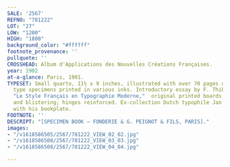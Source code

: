 ```yaml
---
SALE: '2567'
REFNO: "781222"
LOT: "27"
LOW: "1200"
HIGH: "1800"
background_color: "#ffffff"
footnote_provenance: ''
pullquote: ''
CROSSHEAD: Album d'Applications des Nouvelles Créations Françaises.
year: 1902
at-a-glance: Paris, 1901.
TYPESET: Small quarto, 11½ x 9 inches, illustrated with over 70 pages of Jugendstil
  type specimens printed in various inks. Introductory essay by F. Thibaudeau titled
  "Le Style Français en Typographie Moderne,"  original printed boards, some edgewear
  and blistering; hinges reinforced. Ex-collection Dutch typophile Jan Tholenaar,
  with his bookplate.
FOOTNOTE: ''
DESCRIPT: "[SPECIMEN BOOK — FONDERIE & G. PEIGNOT & FILS, PARIS]."
images:
- "/v1618586505/2567/781222_VIEW_02_02.jpg"
- "/v1618586508/2567/781222_VIEW_03_03.jpg"
- "/v1618586508/2567/781222_VIEW_04_04.jpg"

---
```

